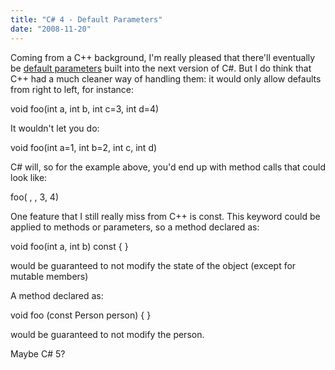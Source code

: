 ```yaml
---
title: "C# 4 - Default Parameters"
date: "2008-11-20"
---
```


Coming from a C++ background, I'm really pleased that there'll eventually be [default parameters](http://codebetter.com/blogs/matthew.podwysocki/archive/2008/10/29/c-4-0-named-and-optional-parameters-behind-the-scenes.aspx) built into the next version of C#. But I do think that C++ had a much cleaner way of handling them: it would only allow defaults from right to left, for instance:

void foo(int a, int b, int c=3, int d=4)

It wouldn't let you do:

void foo(int a=1, int b=2, int c, int d)

C# will, so for the example above, you'd end up with method calls that could look like:

foo( ,  , 3, 4)

One feature that I still really miss from C++ is const. This keyword could be applied to methods or parameters, so a method declared as:

void foo(int a, int b) const
{
}

would be guaranteed to not modify the state of the object (except for mutable members)

A method declared as:

void foo (const Person person)
{
}

would be guaranteed to not modify the person.

Maybe C# 5?
